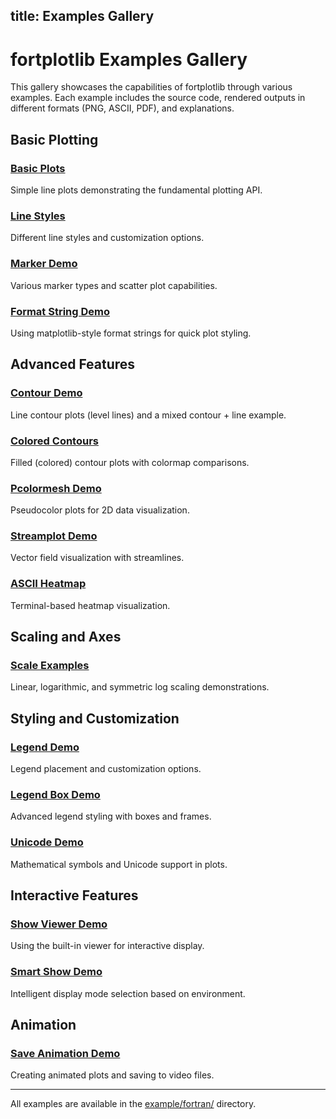 title: Examples Gallery
---

# fortplotlib Examples Gallery

This gallery showcases the capabilities of fortplotlib through various examples. Each example includes the source code, rendered outputs in different formats (PNG, ASCII, PDF), and explanations.

## Basic Plotting

### [Basic Plots](./basic_plots.html)
Simple line plots demonstrating the fundamental plotting API.

### [Line Styles](./line_styles.html)
Different line styles and customization options.

### [Marker Demo](./marker_demo.html)
Various marker types and scatter plot capabilities.

### [Format String Demo](./format_string_demo.html)
Using matplotlib-style format strings for quick plot styling.

## Advanced Features

### [Contour Demo](./contour_demo.html)
Line contour plots (level lines) and a mixed contour + line example.

### [Colored Contours](./colored_contours.html)
Filled (colored) contour plots with colormap comparisons.

### [Pcolormesh Demo](./pcolormesh_demo.html)
Pseudocolor plots for 2D data visualization.

### [Streamplot Demo](./streamplot_demo.html)
Vector field visualization with streamlines.

### [ASCII Heatmap](./ascii_heatmap.html)
Terminal-based heatmap visualization.

## Scaling and Axes

### [Scale Examples](./scale_examples.html)
Linear, logarithmic, and symmetric log scaling demonstrations.

## Styling and Customization

### [Legend Demo](./legend_demo.html)
Legend placement and customization options.

### [Legend Box Demo](./legend_box_demo.html)
Advanced legend styling with boxes and frames.

### [Unicode Demo](./unicode_demo.html)
Mathematical symbols and Unicode support in plots.

## Interactive Features

### [Show Viewer Demo](./show_viewer_demo.html)
Using the built-in viewer for interactive display.

### [Smart Show Demo](./smart_show_demo.html)
Intelligent display mode selection based on environment.

## Animation

### [Save Animation Demo](./animation.html)
Creating animated plots and saving to video files.


---

All examples are available in the [example/fortran/](https://github.com/lazy-fortran/fortplot/tree/main/example/fortran) directory.
